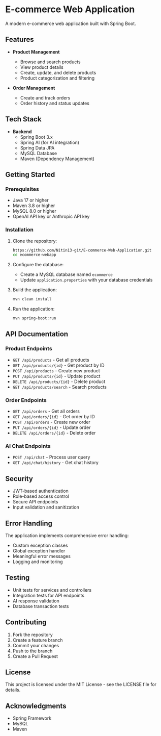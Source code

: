 # E-commerce Web Application

A modern e-commerce web application built with Spring Boot.

## Features

- **Product Management**
  - Browse and search products
  - View product details
  - Create, update, and delete products
  - Product categorization and filtering

- **Order Management**
  - Create and track orders
  - Order history and status updates


## Tech Stack

- **Backend**
  - Spring Boot 3.x
  - Spring AI (for AI integration)
  - Spring Data JPA
  - MySQL Database
  - Maven (Dependency Management)


## Getting Started

### Prerequisites

- Java 17 or higher
- Maven 3.8 or higher
- MySQL 8.0 or higher
- OpenAI API key or Anthropic API key

### Installation


1. Clone the repository:
   ```bash
   https://github.com/Nitin13-git/E-commerce-Web-Application.git
   cd ecommerce-webapp
   ```

2. Configure the database:
   - Create a MySQL database named `ecommerce`
   - Update `application.properties` with your database credentials



3. Build the application:
   ```bash
   mvn clean install
   ```

4. Run the application:
   ```bash
   mvn spring-boot:run
   ```

## API Documentation

### Product Endpoints

- `GET /api/products` - Get all products
- `GET /api/products/{id}` - Get product by ID
- `POST /api/products` - Create new product
- `PUT /api/products/{id}` - Update product
- `DELETE /api/products/{id}` - Delete product
- `GET /api/products/search` - Search products

### Order Endpoints

- `GET /api/orders` - Get all orders
- `GET /api/orders/{id}` - Get order by ID
- `POST /api/orders` - Create new order
- `PUT /api/orders/{id}` - Update order
- `DELETE /api/orders/{id}` - Delete order

### AI Chat Endpoints

- `POST /api/chat` - Process user query
- `GET /api/chat/history` - Get chat history


## Security

- JWT-based authentication
- Role-based access control
- Secure API endpoints
- Input validation and sanitization


## Error Handling

The application implements comprehensive error handling:

- Custom exception classes
- Global exception handler
- Meaningful error messages
- Logging and monitoring

## Testing

- Unit tests for services and controllers
- Integration tests for API endpoints
- AI response validation
- Database transaction tests

## Contributing

1. Fork the repository
2. Create a feature branch
3. Commit your changes
4. Push to the branch
5. Create a Pull Request

## License

This project is licensed under the MIT License - see the LICENSE file for details.

## Acknowledgments

- Spring Framework
- MySQL
- Maven 
